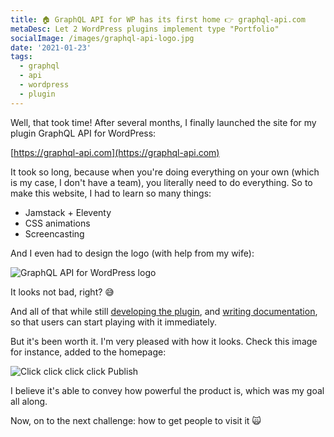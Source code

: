 ```yaml
---
title: 🏠 GraphQL API for WP has its first home 👉 graphql-api.com
metaDesc: Let 2 WordPress plugins implement type "Portfolio"
socialImage: /images/graphql-api-logo.jpg
date: '2021-01-23'
tags:
  - graphql
  - api
  - wordpress
  - plugin
---
```


Well, that took time! After several months, I finally launched the site for my plugin GraphQL API for WordPress:

[https://graphql-api.com](https://graphql-api.com)

It took so long, because when you're doing everything on your own (which is my case, I don't have a team), you literally need to do everything. So to make this website, I had to learn so many things:

- Jamstack + Eleventy
- CSS animations
- Screencasting

And I even had to design the logo (with help from my wife):

![GraphQL API for WordPress logo](/images/graphql-api-logo-with-name.jpg "GraphQL API for WordPress logo")

It looks not bad, right? 😅

And all of that while still [developing the plugin](https://graphql-api.com/blog/released-graphql-api-v07-with-mutations-and-nested-mutations/), and [writing documentation](https://graphql-api.com/guides), so that users can start playing with it immediately.

But it's been worth it. I'm very pleased with how it looks. Check this image for instance, added to the homepage:

![Click click click click Publish](/images/click-publish.png "Click click click click Publish")

I believe it's able to convey how powerful the product is, which was my goal all along.

Now, on to the next challenge: how to get people to visit it 🙀